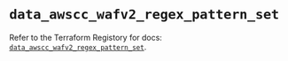 # `data_awscc_wafv2_regex_pattern_set`

Refer to the Terraform Registory for docs: [`data_awscc_wafv2_regex_pattern_set`](https://registry.terraform.io/providers/hashicorp/awscc/0.70.0/docs/data-sources/wafv2_regex_pattern_set).
